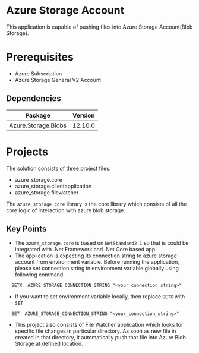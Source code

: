 # Azure Storage Account

This application is capable of pushing files into Azure Storage Account(Blob Storage).

# Prerequisites
* Azure Subscription
* Azure Storage General V2 Account

## Dependencies

| Package                	| Version 	|
|------------------------	|---------	|
| Azure.Storage.Blobs       | 12.10.0   |



# Projects
The solution consists of three project files.
* azure_storage.core
* azure_storage.clientapplication
* azure_storage.filewatcher

The `azure_storage.core` library is the core library which consists of all the core logic of interaction with azure blob storage.

## Key Points

* The `azure_storage.core` is based on `NetStandard2.1` so that is could be integrated with .Net Framework and 
.Net Core based app.
* The application is expecting its connection string to azure storage account from environment variable. Before running the application, please set connection string in environment variable globally using following command
```
  SETX  AZURE_STORAGE_CONNECTION_STRING "<your_connection_string>"
```
* If you want to set environment variable locally, then replace `SETX` with `SET`
```
  SET  AZURE_STORAGE_CONNECTION_STRING "<your_connection_string>"
```
* This project also consists of File Watcher application which looks for specific file changes in particular directory. As soon as new file in created in that directory, it automatically push that file into Azure Blob Storage at defined location.

